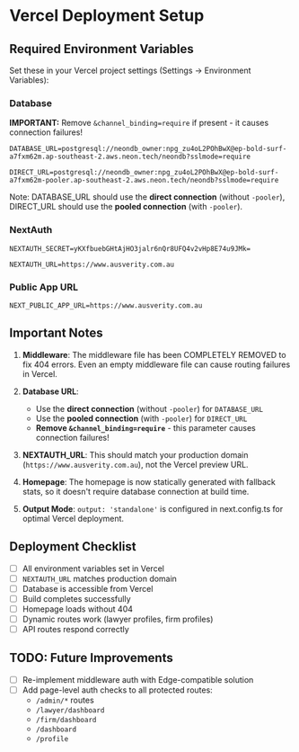 # Vercel Deployment Setup

## Required Environment Variables

Set these in your Vercel project settings (Settings → Environment Variables):

### Database
**IMPORTANT:** Remove `&channel_binding=require` if present - it causes connection failures!

```
DATABASE_URL=postgresql://neondb_owner:npg_zu4oL2POhBwX@ep-bold-surf-a7fxm62m.ap-southeast-2.aws.neon.tech/neondb?sslmode=require

DIRECT_URL=postgresql://neondb_owner:npg_zu4oL2POhBwX@ep-bold-surf-a7fxm62m-pooler.ap-southeast-2.aws.neon.tech/neondb?sslmode=require
```

Note: DATABASE_URL should use the **direct connection** (without `-pooler`), DIRECT_URL should use the **pooled connection** (with `-pooler`).

### NextAuth
```
NEXTAUTH_SECRET=yKXfbuebGHtAjHO3jalr6nQr8UFQ4v2vHp8E74u9JMk=

NEXTAUTH_URL=https://www.ausverity.com.au
```

### Public App URL
```
NEXT_PUBLIC_APP_URL=https://www.ausverity.com.au
```

## Important Notes

1. **Middleware**: The middleware file has been COMPLETELY REMOVED to fix 404 errors. Even an empty middleware file can cause routing failures in Vercel.

2. **Database URL**:
   - Use the **direct connection** (without `-pooler`) for `DATABASE_URL`
   - Use the **pooled connection** (with `-pooler`) for `DIRECT_URL`
   - **Remove `&channel_binding=require`** - this parameter causes connection failures!

3. **NEXTAUTH_URL**: This should match your production domain (`https://www.ausverity.com.au`), not the Vercel preview URL.

4. **Homepage**: The homepage is now statically generated with fallback stats, so it doesn't require database connection at build time.

5. **Output Mode**: `output: 'standalone'` is configured in next.config.ts for optimal Vercel deployment.

## Deployment Checklist

- [ ] All environment variables set in Vercel
- [ ] `NEXTAUTH_URL` matches production domain
- [ ] Database is accessible from Vercel
- [ ] Build completes successfully
- [ ] Homepage loads without 404
- [ ] Dynamic routes work (lawyer profiles, firm profiles)
- [ ] API routes respond correctly

## TODO: Future Improvements

- [ ] Re-implement middleware auth with Edge-compatible solution
- [ ] Add page-level auth checks to all protected routes:
  - `/admin/*` routes
  - `/lawyer/dashboard`
  - `/firm/dashboard`
  - `/dashboard`
  - `/profile`
